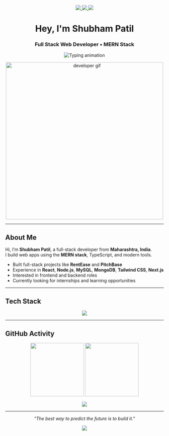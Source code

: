 <!-- Contact Badges -->
<p align="center">
  <a href="mailto:shubhampatil1356@gmail.com"target="_blank">
    <img src="https://img.shields.io/badge/Gmail-D14836?style=for-the-badge&logo=gmail&logoColor=white" />
  </a>
  <a href="https://www.linkedin.com/in/shubhampatil56" target="_blank">
    <img src="https://img.shields.io/badge/LinkedIn-0A66C2?style=for-the-badge&logo=linkedin&logoColor=white" />
  </a>
  <a href="https://shubham-patil56.vercel.app" target="_blank">
    <img src="https://img.shields.io/badge/Portfolio-0197F6?style=for-the-badge&logo=vercel&logoColor=white" />
  </a>
</p>

<h1 align="center">Hey, I'm Shubham Patil</h1>
<h3 align="center">Full Stack Web Developer • MERN Stack </h3>

<!-- Typing Text -->
<p align="center">
  <img src="https://readme-typing-svg.herokuapp.com?font=Fira+Code&weight=500&size=22&pause=1000&center=true&vCenter=true&width=550&lines=Clean%2C+Scalable+Web+Apps.;MERN+%7C+React%2C+Node%2C+MongoDB.;Type-safe+%7C+Modern+Frontend.;Let's+Build+Reliable+Software!" alt="Typing animation" />
</p>

<!-- Hero GIF -->
<p align="center">
 <img src="https://user-images.githubusercontent.com/74038190/212284136-03988914-d899-44b4-b1d9-4eeccf656e44.gif" width=500 alt="developer gif" />
</p>


---

## About Me 

Hi, I’m **Shubham Patil**, a full-stack developer from **Maharashtra, India**.  
I build web apps using the **MERN stack**, TypeScript, and modern tools. 

- Built full-stack projects like **RentEase** and **PitchBase**
- Experience in **React**, **Node.js**, **MySQL**, **MongoDB**, **Tailwind CSS**, **Next.js** 
- Interested in frontend and backend roles
- Currently looking for internships and learning opportunities 

---

## Tech Stack 

<p align="center">
  <img src="https://skillicons.dev/icons?i=js,ts,react,next,nodejs,express,mongodb,mysql,python,tailwindcss,git,github,figma,vscode" />
</p>

---

## GitHub Activity
<p align="center">
  <img src="https://github-readme-stats.vercel.app/api?username=Shubham-567&show_icons=true&theme=tokyonight&hide_border=true&rank_icon=github" height="170" />
  <img src="https://github-readme-streak-stats.herokuapp.com/?user=Shubham-567&theme=tokyonight&hide_border=true" height="170" />
</p>

<p align="center">
  <img src="https://github-readme-activity-graph.vercel.app/graph?username=Shubham-567&theme=tokyo-night&hide_border=true&custom_title=Shubham's%20Contribution%20Graph" />
</p>

---


<p align="center">
  <em>“The best way to predict the future is to build it.”</em>
</p>

<!-- Animated Footer -->
<p align="center">
  <img src="https://capsule-render.vercel.app/api?type=waving&color=0197F6&height=100&section=footer&fontColor=ffffff" />
</p>
